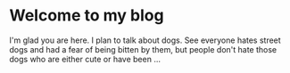 # Welcome to my blog

I'm glad you are here. I plan to talk about dogs. See everyone hates street dogs and had a fear of being bitten by them, but people don't hate those dogs who are either cute or have been ...
